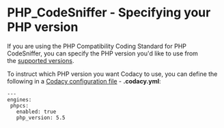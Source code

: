 # PHP\_CodeSniffer - Specifying your PHP version

If you are using the PHP Compatibility Coding Standard for PHP
CodeSniffer, you can specify the PHP version you'd like to use from
the [supported
versions](https://github.com/wimg/PHPCompatibility#sniffing-your-code-for-compatibility-with-specific-php-versions).

To instruct which PHP version you want Codacy to use, you can define the
following in a [Codacy configuration
file](/hc/en-us/articles/115002130625-Codacy-Configuration-File) -
**.codacy.yml**:

    ---
    engines:
     phpcs:
       enabled: true
       php_version: 5.5

 
